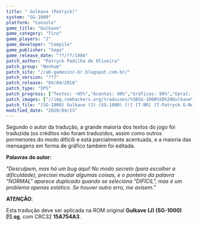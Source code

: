```yaml
---
title: " Gulkave (Patryck)"
system: "SG-1000"
platform: "Console"
game_title: "Gulkave"
game_category: "Tiro"
game_players: "2"
game_developer: "Compile"
game_publisher: "Sega"
game_release_date: "??/??/1986"
patch_author: "Patryck Padilha de Oliveira"
patch_group: "Nenhum"
patch_site: "//ab-gamesinc-br.blogspot.com.br/"
patch_version: "???"
patch_release: "04/04/2018"
patch_type: "IPS"
patch_progress: ["Textos: ~95%","Acentos: 90%","Gráficos: 90%","Geral: 95%"]
patch_images: ["//img.romhackers.org/traducoes/%5BSG-1000%5D%20Gulkave%20-%20Patryck%20-%201.png","//img.romhackers.org/traducoes/%5BSG-1000%5D%20Gulkave%20-%20Patryck%20-%202.png","//img.romhackers.org/traducoes/%5BSG-1000%5D%20Gulkave%20-%20Patryck%20-%203.png"]
patch_file: "[SG-1000] Gulkave (J) (SG-1000) [!] [T-BR] [T-Patryck G-Nenhum] [A-2018].zip"
modified_date: "2020/04/23"
---
```

Segundo o autor da tradução, a grande maioria dos textos do jogo foi traduzida (os créditos não foram traduzidos, assim como outros pormenores do modo difícil) e está parcialmente acentuada, e a maioria das mensagens em forma de gráfico também foi editada.

<b>Palavras do autor</b>:

<i>"Desculpem, mas há um bug aqui! No modo secreto (para escolher a dificuldade), precisei mudar algumas coisas, e o ponteiro da palavra "NORMAL" aparece duplicado quando se seleciona "DIFÍCIL", mas é um problema apenas estético. Se houver outro erro, me avisem."</i>

<b>ATENÇÃO</b>:

Esta tradução deve ser aplicada na ROM original <b>Gulkave (J) (SG-1000) [!].sg</b>, com CRC32 <b>15A754A3</b>.
